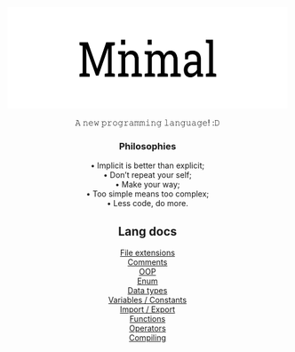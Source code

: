<div align='center'>

<img src='_images/Name-Thumb.png' height='182px'/>

𝙰 𝚗𝚎𝚠 𝚙𝚛𝚘𝚐𝚛𝚊𝚖𝚖𝚒𝚗𝚐 𝚕𝚊𝚗𝚐𝚞𝚊𝚐𝚎! :𝙳

### Philosophies

• Implicit is better than explicit;  
• Don’t repeat your self;  
• Make your way;  
• Too simple means too complex;  
• Less code, do more.

## Lang docs
[File extensions](./file-extensions.md)  
[Comments](./comments.md)  
[OOP](./oop.md)  
[Enum](./enum.md)  
[Data types](./data-types.md)  
[Variables / Constants](./vars-cons.md)  
[Import / Export](./import-export.md)  
[Functions](./functions.md)  
[Operators](./operators.md) <br>
[Compiling](./compile.md)
